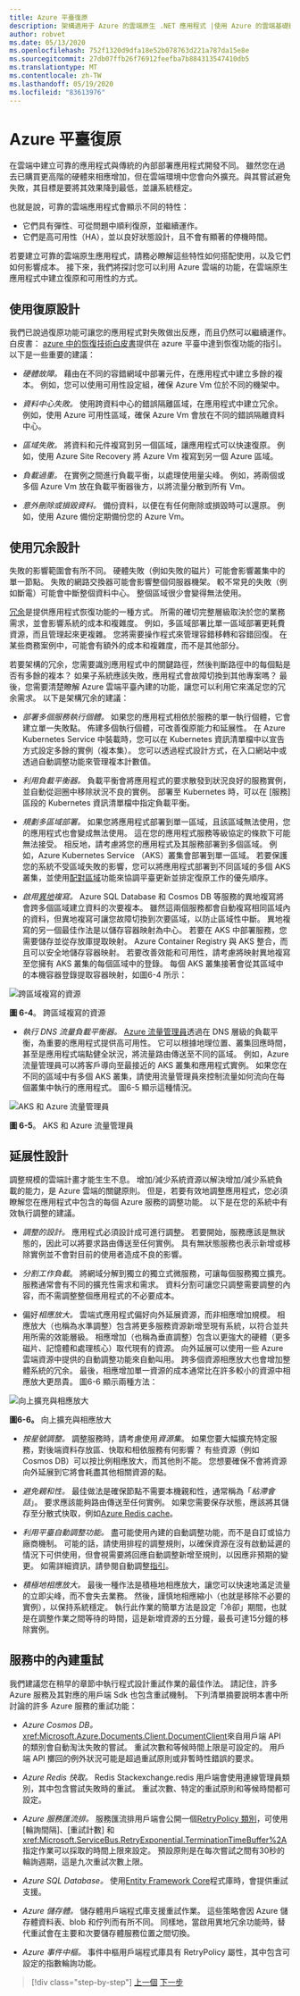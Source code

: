 ```yaml
---
title: Azure 平臺復原
description: 架構適用于 Azure 的雲端原生 .NET 應用程式 |使用 Azure 的雲端基礎結構復原
author: robvet
ms.date: 05/13/2020
ms.openlocfilehash: 752f1320d9dfa18e52b078763d221a787da15e8e
ms.sourcegitcommit: 27db07ffb26f76912feefba7b884313547410db5
ms.translationtype: MT
ms.contentlocale: zh-TW
ms.lasthandoff: 05/19/2020
ms.locfileid: "83613976"
---
```

# <a name="azure-platform-resiliency"></a>Azure 平臺復原

在雲端中建立可靠的應用程式與傳統的內部部署應用程式開發不同。 雖然您在過去已購買更高階的硬體來相應增加，但在雲端環境中您會向外擴充。與其嘗試避免失敗，其目標是要將其效果降到最低，並讓系統穩定。

也就是說，可靠的雲端應用程式會顯示不同的特性：

- 它們具有彈性、可從問題中順利復原，並繼續運作。
- 它們是高可用性（HA），並以良好狀態設計，且不會有顯著的停機時間。

若要建立可靠的雲端原生應用程式，請務必瞭解這些特性如何搭配使用，以及它們如何影響成本。 接下來，我們將探討您可以利用 Azure 雲端的功能，在雲端原生應用程式中建立復原和可用性的方式。

## <a name="design-with-resiliency"></a>使用復原設計

我們已說過復原功能可讓您的應用程式對失敗做出反應，而且仍然可以繼續運作。 白皮書： [azure 中的恢復技術白皮書](https://azure.microsoft.com/mediahandler/files/resourcefiles/resilience-in-azure-whitepaper/Resilience%20in%20Azure.pdf)提供在 azure 平臺中達到恢復功能的指引。 以下是一些重要的建議：

- *硬體故障。* 藉由在不同的容錯網域中部署元件，在應用程式中建立多餘的複本。 例如，您可以使用可用性設定組，確保 Azure Vm 位於不同的機架中。

- *資料中心失敗。* 使用跨資料中心的錯誤隔離區域，在應用程式中建立冗余。 例如，使用 Azure 可用性區域，確保 Azure Vm 會放在不同的錯誤隔離資料中心。

- *區域失敗。* 將資料和元件複寫到另一個區域，讓應用程式可以快速復原。 例如，使用 Azure Site Recovery 將 Azure Vm 複寫到另一個 Azure 區域。

- *負載過重。* 在實例之間進行負載平衡，以處理使用量尖峰。 例如，將兩個或多個 Azure Vm 放在負載平衡器後方，以將流量分散到所有 Vm。

- *意外刪除或損毀資料。* 備份資料，以便在有任何刪除或損毀時可以還原。 例如，使用 Azure 備份定期備份您的 Azure Vm。

## <a name="design-with-redundancy"></a>使用冗余設計

失敗的影響範圍會有所不同。 硬體失敗（例如失敗的磁片）可能會影響叢集中的單一節點。 失敗的網路交換器可能會影響整個伺服器機架。 較不常見的失敗（例如斷電）可能會中斷整個資料中心。 整個區域很少會變得無法使用。

[冗余](https://docs.microsoft.com/azure/architecture/guide/design-principles/redundancy)是提供應用程式恢復功能的一種方式。 所需的確切完整層級取決於您的業務需求，並會影響系統的成本和複雜度。 例如，多區域部署比單一區域部署更耗費資源，而且管理起來更複雜。 您將需要操作程式來管理容錯移轉和容錯回復。 在某些商務案例中，可能會有額外的成本和複雜度，而不是其他部分。

若要架構的冗余，您需要識別應用程式中的關鍵路徑，然後判斷路徑中的每個點是否有多餘的複本？ 如果子系統應該失敗，應用程式會故障切換到其他專案嗎？ 最後，您需要清楚瞭解 Azure 雲端平臺內建的功能，讓您可以利用它來滿足您的冗余需求。 以下是架構冗余的建議：

- *部署多個服務執行個體。* 如果您的應用程式相依於服務的單一執行個體，它會建立單一失敗點。 佈建多個執行個體，可改善復原能力和延展性。 在 Azure Kubernetes Service 中裝載時，您可以在 Kubernetes 資訊清單檔中以宣告方式設定多餘的實例（複本集）。 您可以透過程式設計方式，在入口網站中或透過自動調整功能來管理複本計數值。

- *利用負載平衡器。* 負載平衡會將應用程式的要求散發到狀況良好的服務實例，並自動從迴圈中移除狀況不良的實例。 部署至 Kubernetes 時，可以在 [服務] 區段的 Kubernetes 資訊清單檔中指定負載平衡。

- *規劃多區域部署。* 如果您將應用程式部署到單一區域，且該區域無法使用，您的應用程式也會變成無法使用。 這在您的應用程式服務等級協定的條款下可能無法接受。 相反地，請考慮將您的應用程式及其服務部署到多個區域。 例如，Azure Kubernetes Service （AKS）叢集會部署到單一區域。 若要保護您的系統不受區域失敗的影響，您可以將應用程式部署到不同區域的多個 AKS 叢集，並使用[配對區域](https://buildazure.com/2017/01/06/azure-region-pairs-explained/)功能來協調平臺更新並排定復原工作的優先順序。

- *啟用[異地](https://docs.microsoft.com/azure/sql-database/sql-database-active-geo-replication)複寫。* Azure SQL Database 和 Cosmos DB 等服務的異地複寫將會跨多個區域建立資料的次要複本。 雖然這兩個服務都會自動複寫相同區域內的資料，但異地複寫可讓您故障切換到次要區域，以防止區域性中斷。 異地複寫的另一個最佳作法是以儲存容器映射為中心。 若要在 AKS 中部署服務，您需要儲存並從存放庫提取映射。 Azure Container Registry 與 AKS 整合，而且可以安全地儲存容器映射。 若要改善效能和可用性，請考慮將映射異地複寫至您擁有 AKS 叢集的每個區域中的登錄。 每個 AKS 叢集接著會從其區域中的本機容器登錄提取容器映射，如圖6-4 所示：

![跨區域複寫的資源](./media/replicated-resources.png)

**圖 6-4**。 跨區域複寫的資源

- *執行 DNS 流量負載平衡器。* [Azure 流量管理員](https://docs.microsoft.com/azure/traffic-manager/traffic-manager-overview)透過在 DNS 層級的負載平衡，為重要的應用程式提供高可用性。 它可以根據地理位置、叢集回應時間，甚至是應用程式端點健全狀況，將流量路由傳送至不同的區域。 例如，Azure 流量管理員可以將客戶導向至最接近的 AKS 叢集和應用程式實例。 如果您在不同的區域中有多個 AKS 叢集，請使用流量管理員來控制流量如何流向在每個叢集中執行的應用程式。 圖6-5 顯示這種情況。

![AKS 和 Azure 流量管理員](./media/aks-traffic-manager.png)

**圖 6-5**。 AKS 和 Azure 流量管理員

## <a name="design-for-scalability"></a>延展性設計

調整規模的雲端計畫才能生生不息。 增加/減少系統資源以解決增加/減少系統負載的能力，是 Azure 雲端的關鍵原則。 但是，若要有效地調整應用程式，您必須瞭解您在應用程式中包含的每個 Azure 服務的調整功能。  以下是在您的系統中有效執行調整的建議。

- *調整的設計。* 應用程式必須設計成可進行調整。 若要開始，服務應該是無狀態的，因此可以將要求路由傳送至任何實例。 具有無狀態服務也表示新增或移除實例並不會對目前的使用者造成不良的影響。

- *分割工作負載*。 將網域分解到獨立的獨立式微服務，可讓每個服務獨立擴充。 服務通常會有不同的擴充性需求和需求。 資料分割可讓您只調整需要調整的內容，而不需調整整個應用程式的不必要成本。

- 偏好*相應放大。* 雲端式應用程式偏好向外延展資源，而非相應增加規模。 相應放大（也稱為水準調整）包含將更多服務資源新增至現有系統，以符合並共用所需的效能層級。 相應增加（也稱為垂直調整）包含以更強大的硬體（更多磁片、記憶體和處理核心）取代現有的資源。 向外延展可以使用一些 Azure 雲端資源中提供的自動調整功能來自動叫用。 跨多個資源相應放大也會增加整體系統的冗余。 最後，相應增加單一資源的成本通常比在許多較小的資源中相應放大更昂貴。 圖6-6 顯示兩種方法：

![向上擴充與相應放大](./media/scale-up-scale-out.png)

**圖6-6。** 向上擴充與相應放大

- *按星號調整。* 調整服務時，請考慮使用*資源集*。 如果您要大幅擴充特定服務，對後端資料存放區、快取和相依服務有何影響？ 有些資源（例如 Cosmos DB）可以按比例相應放大，而其他則不能。 您想要確保不會將資源向外延展到它將會耗盡其他相關資源的點。

- *避免親和性。* 最佳做法是確保節點不需要本機親和性，通常稱為「*粘滯會話*」。 要求應該能夠路由傳送至任何實例。 如果您需要保存狀態，應該將其儲存至分散式快取，例如[Azure Redis cache](https://azure.microsoft.com/services/cache/)。

- *利用平臺自動調整功能。* 盡可能使用內建的自動調整功能，而不是自訂或協力廠商機制。 可能的話，請使用排程的調整規則，以確保資源在沒有啟動延遲的情況下可供使用，但會視需要將回應自動調整新增至規則，以因應非預期的變更。 如需詳細資訊，請參閱自動調整[指引](https://docs.microsoft.com/azure/architecture/best-practices/auto-scaling)。

- *積極地相應放大。* 最後一種作法是積極地相應放大，讓您可以快速地滿足流量的立即尖峰，而不會失去業務。 然後，謹慎地相應縮小（也就是移除不必要的實例），以保持系統穩定。 執行此作業的簡單方法是設定「冷卻」期間，也就是在調整作業之間等待的時間，這是新增資源的五分鐘，最長可達15分鐘的移除實例。

## <a name="built-in-retry-in-services"></a>服務中的內建重試

我們建議您在稍早的章節中執行程式設計重試作業的最佳作法。 請記住，許多 Azure 服務及其對應的用戶端 Sdk 也包含重試機制。 下列清單摘要說明本書中所討論的許多 Azure 服務的重試功能：

- *Azure Cosmos DB。* <xref:Microsoft.Azure.Documents.Client.DocumentClient>來自用戶端 API 的類別會自動淘汰失敗的嘗試。 重試次數和等候時間上限是可設定的。 用戶端 API 擲回的例外狀況可能是超過重試原則或非暫時性錯誤的要求。

- *Azure Redis 快取。* Redis Stackexchange.redis 用戶端會使用連線管理員類別，其中包含嘗試失敗時的重試。 重試次數、特定的重試原則和等候時間都可設定。

- *Azure 服務匯流排。* 服務匯流排用戶端會公開一個[RetryPolicy 類別](xref:Microsoft.ServiceBus.RetryPolicy)，可使用 [輪詢間隔]、[重試計數] 和 <xref:Microsoft.ServiceBus.RetryExponential.TerminationTimeBuffer%2A> 指定作業可以採取的時間上限來設定。 預設原則是在每次嘗試之間有30秒的輪詢週期，這是九次重試次數上限。

- *Azure SQL Database。* 使用[Entity Framework Core](https://docs.microsoft.com/ef/core/miscellaneous/connection-resiliency)程式庫時，會提供重試支援。

- *Azure 儲存體。* 儲存體用戶端程式庫支援重試作業。 這些策略會因 Azure 儲存體資料表、blob 和佇列而有所不同。 同樣地，當啟用異地冗余功能時，替代重試會在主要和次要儲存體服務位置之間切換。

- *Azure 事件中樞。* 事件中樞用戶端程式庫具有 RetryPolicy 屬性，其中包含可設定的指數輪詢功能。

>[!div class="step-by-step"]
>[上一個](application-resiliency-patterns.md) 
>[下一步](resilient-communications.md)
